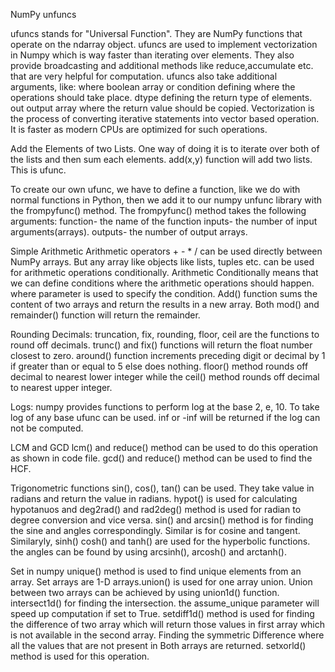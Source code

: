 NumPy unfuncs

ufuncs stands for "Universal Function". They are NumPy functions that operate on the ndarray object.
ufuncs are used to implement vectorization in Numpy which is way faster than iterating over elements. They also provide broadcasting and additional methods like reduce,accumulate etc. that are very helpful for computation. ufuncs also take additional arguments, like:
where boolean array or condition defining where the operations should take place. dtype defining the return type of elements. out output array where the return value should be copied. 
Vectorization is the process of converting iterative statements into vector based operation. It is faster as modern CPUs are optimized for such operations.

Add the Elements of two Lists. One way of doing it is to iterate over both of the lists and then sum each elements. add(x,y) function will add two lists. This is ufunc.

To create our own ufunc, we have to define a function, like we do with normal functions in Python, then we add it to our numpy unfunc library with the frompyfunc() method.
The frompyfunc() method takes the following arguments: 
function- the name of the function
inputs- the number of input arguments(arrays).
outputs- the number of output arrays.

Simple Arithmetic 
Arithmetic operators + - * / can be used directly between NumPy arrays. But any array like objects like lists, tuples etc. can be used for arithmetic operations conditionally. Arithmetic Conditionally means that we can define conditions where the arithmetic operations should happen. where parameter is used to specify the condition. Add() function sums the content of two arrays and return the results in a new array. Both mod() and remainder() function will return the remainder.

Rounding Decimals:
truncation, fix, rounding, floor, ceil are the functions to round off decimals. trunc() and fix() functions will return the float number closest to zero. around() function increments preceding digit or decimal by 1 if greater than or equal to 5 else does nothing. floor() method rounds off decimal to nearest lower integer while the ceil() method rounds off decimal to nearest upper integer. 

Logs:
numpy provides functions to perform log at the base 2, e, 10. To take log of any base ufunc can be used. inf or -inf will be returned if the log can not be computed.

LCM and GCD
lcm() and reduce() method can be used to do this operation as shown in code file. gcd() and reduce() method can be used to find the HCF.

Trigonometric functions
sin(), cos(), tan() can be used. They take value in radians and return the value in radians. hypot() is used for calculating hypotanuos and deg2rad() and rad2deg() method is used for radian to degree conversion and vice versa. sin() and arcsin() method is for finding the sine and angles correspondingly. Similar is for cosine and tangent. Similaryly, sinh() cosh() and tanh() are used for the hyperbolic functions. the angles can be found by using arcsinh(), arcosh() and arctanh().

Set in numpy
unique() method is used to find unique elements from an array. Set arrays are 1-D arrays.union() is used for one array union. Union between two arrays can be achieved by using union1d() function. intersect1d() for finding the intersection. the assume_unique parameter will speed up computation if set to True. setdiff1d() method is used for finding the difference of two array which will return those values in first array which is not available in the second array. Finding the symmetric Difference where all the values that are not present in Both arrays are returned.
setxorld() method is used for this operation.






